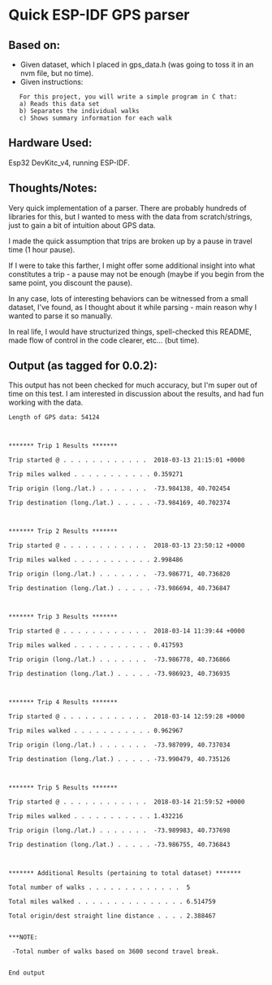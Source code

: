 # Quick ESP-IDF GPS parser

## Based on:
- Given dataset, which I placed in gps_data.h (was going to toss it in an nvm file, but no time).
- Given instructions:
```
   For this project, you will write a simple program in C that:
   a) Reads this data set
   b) Separates the individual walks
   c) Shows summary information for each walk
```
## Hardware Used:
Esp32 DevKitc_v4, running ESP-IDF.

## Thoughts/Notes:
Very quick implementation of a parser. There are probably hundreds of libraries for this,
but I wanted to mess with the data from scratch/strings, just to gain a bit of intuition about GPS data.

I made the quick assumption that trips are broken up by a pause in travel time (1 hour pause).

If I were to take this farther, I might offer some additional insight into what constitutes
a trip - a pause may not be enough (maybe if you begin from the same point, you discount the pause).

In any case, lots of interesting behaviors can be witnessed from a small dataset, I've found, as
I thought about it while parsing - main reason why I wanted to parse it so manually.

In real life, I would have structurized things, spell-checked this README,
made flow of control in the code clearer, etc... (but time).

## Output (as tagged for 0.0.2):
This output has not been checked for much accuracy, but I'm super out of time on this test.
I am interested in discussion about the results, and had fun working with the data.

```
Length of GPS data: 54124



******* Trip 1 Results *******

Trip started @ . . . . . . . . . . . .  2018-03-13 21:15:01 +0000

Trip miles walked . . . . . . . . . . . 0.359271

Trip origin (long./lat.) . . . . . . .  -73.984138, 40.702454

Trip destination (long./lat.) . . . . . -73.984169, 40.702374



******* Trip 2 Results *******

Trip started @ . . . . . . . . . . . .  2018-03-13 23:50:12 +0000

Trip miles walked . . . . . . . . . . . 2.998486

Trip origin (long./lat.) . . . . . . .  -73.986771, 40.736820

Trip destination (long./lat.) . . . . . -73.986694, 40.736847



******* Trip 3 Results *******

Trip started @ . . . . . . . . . . . .  2018-03-14 11:39:44 +0000

Trip miles walked . . . . . . . . . . . 0.417593

Trip origin (long./lat.) . . . . . . .  -73.986778, 40.736866

Trip destination (long./lat.) . . . . . -73.986923, 40.736935



******* Trip 4 Results *******

Trip started @ . . . . . . . . . . . .  2018-03-14 12:59:28 +0000

Trip miles walked . . . . . . . . . . . 0.962967

Trip origin (long./lat.) . . . . . . .  -73.987099, 40.737034

Trip destination (long./lat.) . . . . . -73.990479, 40.735126



******* Trip 5 Results *******

Trip started @ . . . . . . . . . . . .  2018-03-14 21:59:52 +0000

Trip miles walked . . . . . . . . . . . 1.432216

Trip origin (long./lat.) . . . . . . .  -73.989983, 40.737698

Trip destination (long./lat.) . . . . . -73.986755, 40.736843



******* Additional Results (pertaining to total dataset) *******

Total number of walks . . . . . . . . . . . . .  5

Total miles walked . . . . . . . . . . . . . . . 6.514759

Total origin/dest straight line distance . . . . 2.388467


***NOTE:

 -Total number of walks based on 3600 second travel break.


End output
```



